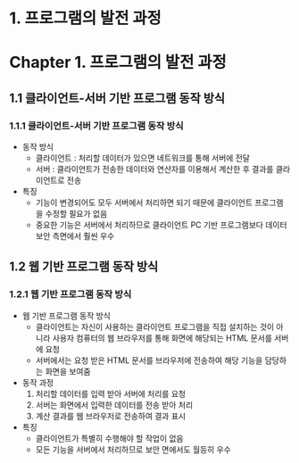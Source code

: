 # 1. 프로그램의 발전 과정

# Chapter 1. 프로그램의 발전 과정

## 1.1 클라이언트-서버 기반 프로그램 동작 방식

### 1.1.1 클라이언트-서버 기반 프로그램 동작 방식

- 동작 방식
    - 클라이언트 : 처리할 데이터가 있으면 네트워크를 통해 서버에 전달
    - 서버 : 클라이언트가 전송한 데이터와 연산자를 이용해서 계산한 후 결과를 클라이언트로 전송
- 특징
    - 기능이 변경되어도 모두 서버에서 처리하면 되기 때문에 클라이언트 프로그램을 수정할 필요가 없음
    - 중요한 기능은 서버에서 처리하므로 클라이언트 PC 기반 프로그램보다 데이터 보안 측면에서 훨씬 우수

## 1.2 웹 기반 프로그램 동작 방식

### 1.2.1 웹 기반 프로그램 동작 방식

- 웹 기반 프로그램 동작 방식
    - 클라이언트는 자신이 사용하는 클라이언트 프로그램을 직접 설치하는 것이 아니라 사용자 컴퓨터의 웹 브라우저를 통해 화면에 해당되는 HTML 문서를 서버에 요청
    - 서버에서는 요청 받은 HTML 문서를 브라우저에 전송하여 해당 기능을 담당하는 화면을 보여줌
- 동작 과정
    1. 처리할 데이터를 입력 받아 서버에 처리를 요청
    2. 서버는 화면에서 입력한 데이터를 전송 받아 처리
    3. 계산 결과를 웹 브라우저로 전송하여 결과 표시
- 특징
    - 클라이언트가 특별히 수행해야 할 작업이 없음
    - 모든 기능을 서버에서 처리하므로 보안 면에서도 월등히 우수